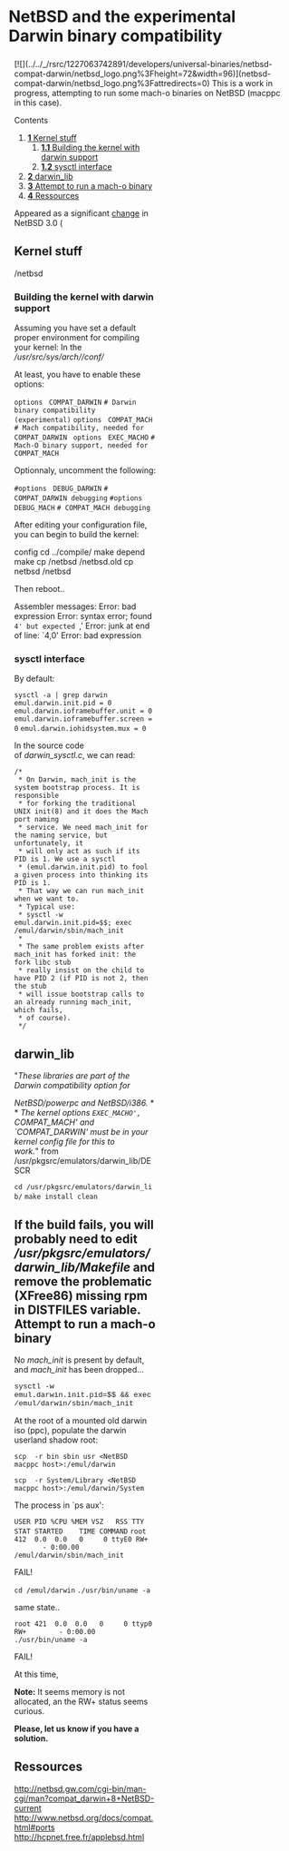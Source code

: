 NetBSD and the experimental Darwin binary compatibility
=======================================================

<div style="display:inline;float:right;margin-top:5px;margin-right:10px;margin-bottom:5px;margin-left:10px">
[![](../../_/rsrc/1227063742891/developers/universal-binaries/netbsd-compat-darwin/netbsd_logo.png%3Fheight=72&width=96)](netbsd-compat-darwin/netbsd_logo.png%3Fattredirects=0)
This is a work in progress, attempting to run some mach-o binaries on NetBSD (macppc in this case).

<div class="sites-embed-border-off sites-embed" style="width:250px;">


Contents
1.  [**1** Kernel stuff](netbsd-compat-darwin.html#TOC-Kernel-stuff)
    1.  [**1.1** Building the kernel with darwin support](netbsd-compat-darwin.html#TOC-Building-the-kernel-with-darwin-support)
    2.  [**1.2** sysctl interface](netbsd-compat-darwin.html#TOC-sysctl-interface)
2.  [**2** darwin_lib](netbsd-compat-darwin.html#TOC-darwin_lib)
3.  [**3** Attempt to run a mach-o binary](netbsd-compat-darwin.html#TOC-Attempt-to-run-a-mach-o-binary)
4.  [**4** Ressources](netbsd-compat-darwin.html#TOC-Ressources)


Appeared as a significant [change](http://www.netbsd.org/changes/changes-3.0.html) in NetBSD 3.0 (

Kernel stuff
------------
/netbsd
### Building the kernel with darwin support
Assuming you have set a default proper environment for compiling your kernel:
In the */usr/src/sys/arch/<your ARCH>/conf/<your CONFIG>*

At least, you have to enable these options:


`options ` `COMPAT_DARWIN` `# Darwin binary compatibility (experimental)`
`options ` `COMPAT_MACH` `# Mach compatibility, needed for COMPAT_DARWIN `
`options ` `EXEC_MACHO` `# Mach-O binary support, needed for COMPAT_MACH`

Optionnaly, uncomment the following:


`#options ` `DEBUG_DARWIN` `# COMPAT_DARWIN debugging`
`#options ` `DEBUG_MACH` `# COMPAT_MACH debugging`

After editing your configuration file, you can begin to build the kernel:



config <your CONFIG>
cd ../compile/<your CONFIG>
make depend
make
cp /netbsd /netbsd.old
cp netbsd /netbsd


Then reboot..




Assembler messages:
Error: bad expression
Error: syntax error; found `4' but expected `,'
Error: junk at end of line: `4,0'
Error: bad expression


### sysctl interface
By default:

`sysctl -a | grep darwin`
`emul.darwin.init.pid = 0`
`emul.darwin.ioframebuffer.unit = 0`
`emul.darwin.ioframebuffer.screen = 0`
`emul.darwin.iohidsystem.mux = 0`

In the source code of *darwin_sysctl.c*, we can read:

    /*
     * On Darwin, mach_init is the system bootstrap process. It is responsible
     * for forking the traditional UNIX init(8) and it does the Mach port naming
     * service. We need mach_init for the naming service, but unfortunately, it
     * will only act as such if its PID is 1. We use a sysctl
     * (emul.darwin.init.pid) to fool a given process into thinking its PID is 1.
     * That way we can run mach_init when we want to.
     * Typical use:
     * sysctl -w emul.darwin.init.pid=$$; exec /emul/darwin/sbin/mach_init
     *
     * The same problem exists after mach_init has forked init: the fork libc stub
     * really insist on the child to have PID 2 (if PID is not 2, then the stub
     * will issue bootstrap calls to an already running mach_init, which fails,
     * of course).
     */
darwin_lib
-----------
"*These libraries are part of the Darwin compatibility option for*

*NetBSD/powerpc and NetBSD/i386.*
*
*
*The kernel options `EXEC_MACHO', `COMPAT_MACH' and `COMPAT_DARWIN'*
*must be in your kernel config file for this to work.*" from /usr/pkgsrc/emulators/darwin_lib/DESCR


`cd /usr/pkgsrc/emulators/darwin_lib/`
`make install clean`

If the build fails, you will probably need to edit */usr/pkgsrc/emulators/darwin_lib/Makefile* and remove the problematic (XFree86) missing rpm in DISTFILES variable.
Attempt to run a mach-o binary
------------------------------
No *mach_init* is present by default, and *mach_init* has been dropped...

<span style="font-family:courier new,monospace"><span style="font-size:small">sysctl -w emul.darwin.init.pid=$$ && exec /emul/darwin/sbin/mach_init</span></span>

At the root of a mounted old darwin iso (ppc), populate the darwin userland shadow root:
 

`scp  -r bin sbin usr <NetBSD macppc host>:/emul/darwin`

`scp  -r System/Library <NetBSD macppc host>:/emul/darwin/System`

The process in `ps aux':


`USER PID %CPU %MEM VSZ   RSS TTY   STAT STARTED    TIME COMMAND`
`root 412  0.0  0.0   0     0 ttyE0 RW+        - 0:00.00 /emul/darwin/sbin/mach_init `

FAIL!


`cd /emul/darwin`
`./usr/bin/uname -a`

same state..


`root 421  0.0  0.0   0     0 ttyp0 RW+        - 0:00.00 ./usr/bin/uname -a `

FAIL!

At this time, 

__Note:__ It seems memory is not allocated, an the RW+ status seems curious.



**Please, let us know if you have a solution.**

Ressources
----------
<http://netbsd.gw.com/cgi-bin/man-cgi/man?compat_darwin+8+NetBSD-current> 
<http://www.netbsd.org/docs/compat.html#ports> 
<http://hcpnet.free.fr/applebsd.html> 

